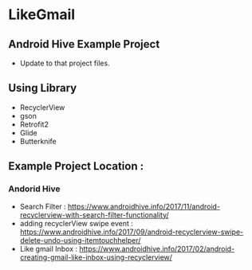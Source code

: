 # LikeGmail

## Android Hive Example Project
 - Update to that project files.

## Using Library
 - RecyclerView
 - gson
 - Retrofit2
 - Glide
 - Butterknife
 
 ## Example Project Location : 
 ### Andorid Hive
 - Search Filter : https://www.androidhive.info/2017/11/android-recyclerview-with-search-filter-functionality/ 
 - adding recyclerView swipe event : https://www.androidhive.info/2017/09/android-recyclerview-swipe-delete-undo-using-itemtouchhelper/
 - Like gmail Inbox : https://www.androidhive.info/2017/02/android-creating-gmail-like-inbox-using-recyclerview/
